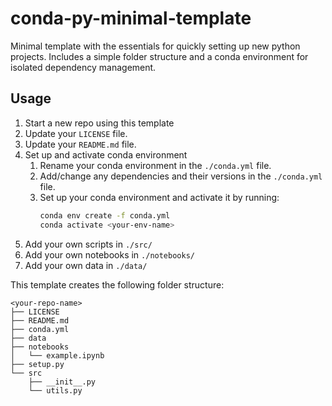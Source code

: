 # conda-py-minimal-template
Minimal template with the essentials for quickly setting up new python projects. Includes a simple folder structure and a conda environment for isolated dependency management.

## Usage
1. Start a new repo using this template
2. Update your `LICENSE` file.
3. Update your `README.md` file.
4. Set up and activate conda environment
   1. Rename your conda environment in the `./conda.yml` file.
   2. Add/change any dependencies and their versions in the `./conda.yml` file.
   3. Set up your conda environment and activate it by running:
        ```bash
        conda env create -f conda.yml
        conda activate <your-env-name>
        ```
5. Add your own scripts in `./src/`
6. Add your own notebooks in `./notebooks/`
7. Add your own data in `./data/`

This template creates the following folder structure:

```
<your-repo-name>
├── LICENSE
├── README.md
├── conda.yml
├── data
├── notebooks
│   └── example.ipynb
├── setup.py
└── src
    ├── __init__.py
    └── utils.py
```